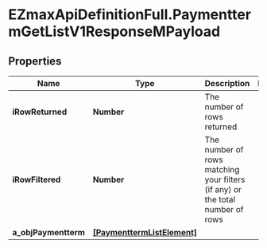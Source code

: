 # EZmaxApiDefinitionFull.PaymenttermGetListV1ResponseMPayload

## Properties

Name | Type | Description | Notes
------------ | ------------- | ------------- | -------------
**iRowReturned** | **Number** | The number of rows returned | 
**iRowFiltered** | **Number** | The number of rows matching your filters (if any) or the total number of rows | 
**a_objPaymentterm** | [**[PaymenttermListElement]**](PaymenttermListElement.md) |  | 


